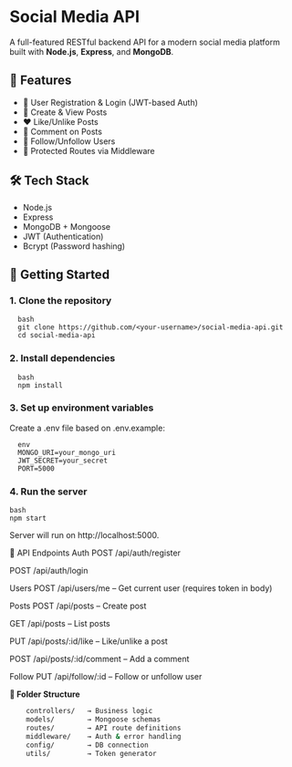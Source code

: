 # Social Media API

A full-featured RESTful backend API for a modern social media platform built with **Node.js**, **Express**, and **MongoDB**.

## 🔧 Features

- 👤 User Registration & Login (JWT-based Auth)
- 📝 Create & View Posts
- ❤️ Like/Unlike Posts
- 💬 Comment on Posts
- 👥 Follow/Unfollow Users
- 🔐 Protected Routes via Middleware

## 🛠 Tech Stack

- Node.js
- Express
- MongoDB + Mongoose
- JWT (Authentication)
- Bcrypt (Password hashing)

## 🚀 Getting Started

### 1. Clone the repository
      bash
      git clone https://github.com/<your-username>/social-media-api.git
      cd social-media-api

### 2. Install dependencies
      bash
      npm install
### 3. Set up environment variables
  Create a .env file based on .env.example:

      env
      MONGO_URI=your_mongo_uri
      JWT_SECRET=your_secret
      PORT=5000
### 4. Run the server
    bash
    npm start
Server will run on http://localhost:5000.

📮 API Endpoints
Auth
POST /api/auth/register

POST /api/auth/login

Users
POST /api/users/me – Get current user (requires token in body)

Posts
POST /api/posts – Create post

GET /api/posts – List posts

PUT /api/posts/:id/like – Like/unlike a post

POST /api/posts/:id/comment – Add a comment

Follow
PUT /api/follow/:id – Follow or unfollow user

**📁 Folder Structure**
  ```bash
      controllers/   → Business logic
      models/        → Mongoose schemas
      routes/        → API route definitions
      middleware/    → Auth & error handling
      config/        → DB connection
      utils/         → Token generator
